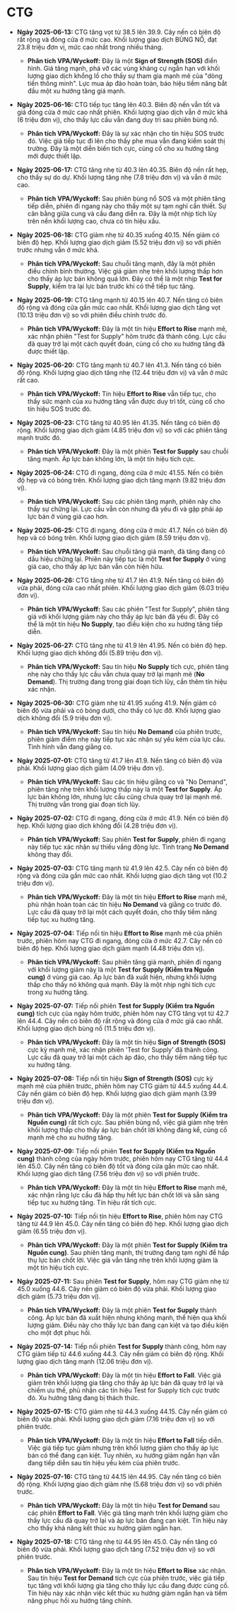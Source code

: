 # CTG

-   **Ngày 2025-06-13:** CTG tăng vọt từ 38.5 lên 39.9. Cây nến có biên độ rất rộng và đóng cửa ở mức cao. Khối lượng giao dịch BÙNG NỔ, đạt 23.8 triệu đơn vị, mức cao nhất trong nhiều tháng.

    -   **Phân tích VPA/Wyckoff:** Đây là một **Sign of Strength (SOS)** điển hình. Giá tăng mạnh, phá vỡ các vùng kháng cự ngắn hạn với khối lượng giao dịch khổng lồ cho thấy sự tham gia mạnh mẽ của "dòng tiền thông minh". Lực mua áp đảo hoàn toàn, báo hiệu tiềm năng bắt đầu một xu hướng tăng giá mạnh.

-   **Ngày 2025-06-16:** CTG tiếp tục tăng lên 40.3. Biên độ nến vẫn tốt và giá đóng cửa ở mức cao nhất phiên. Khối lượng giao dịch vẫn ở mức khá (6 triệu đơn vị), cho thấy lực cầu vẫn đang duy trì sau phiên bùng nổ.
    -   **Phân tích VPA/Wyckoff:** Đây là sự xác nhận cho tín hiệu SOS trước đó. Việc giá tiếp tục đi lên cho thấy phe mua vẫn đang kiểm soát thị trường. Đây là một diễn biến tích cực, củng cố cho xu hướng tăng mới được thiết lập.
-   **Ngày 2025-06-17:** CTG tăng nhẹ từ 40.3 lên 40.35. Biên độ nến rất hẹp, cho thấy sự do dự. Khối lượng tăng nhẹ (7.8 triệu đơn vị) và vẫn ở mức cao.
    -   **Phân tích VPA/Wyckoff:** Sau phiên bùng nổ SOS và một phiên tăng tiếp diễn, phiên đi ngang này cho thấy một sự tạm nghỉ cần thiết. Sự cân bằng giữa cung và cầu đang diễn ra. Đây là một nhịp tích lũy trên nền khối lượng cao, chưa có tín hiệu xấu.
-   **Ngày 2025-06-18:** CTG giảm nhẹ từ 40.35 xuống 40.15. Nến giảm có biên độ hẹp. Khối lượng giao dịch giảm (5.52 triệu đơn vị) so với phiên trước nhưng vẫn ở mức khá.
    -   **Phân tích VPA/Wyckoff:** Sau chuỗi tăng mạnh, đây là một phiên điều chỉnh bình thường. Việc giá giảm nhẹ trên khối lượng thấp hơn cho thấy áp lực bán không quá lớn. Đây có thể là một nhịp **Test for Supply**, kiểm tra lại lực bán trước khi có thể tiếp tục tăng.
- **Ngày 2025-06-19:** CTG tăng mạnh từ 40.15 lên 40.7. Nến tăng có biên độ rộng và đóng cửa gần mức cao nhất. Khối lượng giao dịch tăng vọt (10.13 triệu đơn vị) so với phiên điều chỉnh trước đó.
    - **Phân tích VPA/Wyckoff:** Đây là một tín hiệu **Effort to Rise** mạnh mẽ, xác nhận phiên "Test for Supply" hôm trước đã thành công. Lực cầu đã quay trở lại một cách quyết đoán, củng cố cho xu hướng tăng đã được thiết lập.
- **Ngày 2025-06-20:** CTG tăng mạnh từ 40.7 lên 41.3. Nến tăng có biên độ rộng. Khối lượng giao dịch tăng nhẹ (12.44 triệu đơn vị) và vẫn ở mức rất cao.
    - **Phân tích VPA/Wyckoff:** Tín hiệu **Effort to Rise** vẫn tiếp tục, cho thấy sức mạnh của xu hướng tăng vẫn được duy trì tốt, củng cố cho tín hiệu SOS trước đó.
- **Ngày 2025-06-23:** CTG tăng từ 40.95 lên 41.35. Nến tăng có biên độ rộng. Khối lượng giao dịch giảm (4.85 triệu đơn vị) so với các phiên tăng mạnh trước đó.
    - **Phân tích VPA/Wyckoff:** Đây là một phiên **Test for Supply** sau chuỗi tăng mạnh. Áp lực bán không lớn, là một tín hiệu tích cực.
- **Ngày 2025-06-24:** CTG đi ngang, đóng cửa ở mức 41.55. Nến có biên độ hẹp và có bóng trên. Khối lượng giao dịch tăng mạnh (9.82 triệu đơn vị).
    - **Phân tích VPA/Wyckoff:** Sau các phiên tăng mạnh, phiên này cho thấy sự chững lại. Lực cầu vẫn còn nhưng đã yếu đi và gặp phải áp lực bán ở vùng giá cao hơn.
- **Ngày 2025-06-25:** CTG đi ngang, đóng cửa ở mức 41.7. Nến có biên độ hẹp và có bóng trên. Khối lượng giao dịch giảm (8.59 triệu đơn vị).
    - **Phân tích VPA/Wyckoff:** Sau chuỗi tăng giá mạnh, đà tăng đang có dấu hiệu chững lại. Phiên này tiếp tục là một **Test for Supply** ở vùng giá cao, cho thấy áp lực bán vẫn còn hiện hữu.
- **Ngày 2025-06-26:** CTG tăng nhẹ từ 41.7 lên 41.9. Nến tăng có biên độ vừa phải, đóng cửa cao nhất phiên. Khối lượng giao dịch giảm (6.03 triệu đơn vị).
    - **Phân tích VPA/Wyckoff:** Sau các phiên "Test for Supply", phiên tăng giá với khối lượng giảm này cho thấy áp lực bán đã yếu đi. Đây có thể là một tín hiệu **No Supply**, tạo điều kiện cho xu hướng tăng tiếp diễn.
- **Ngày 2025-06-27:** CTG tăng nhẹ từ 41.9 lên 41.95. Nến có biên độ hẹp. Khối lượng giao dịch không đổi (5.89 triệu đơn vị).
    - **Phân tích VPA/Wyckoff:** Sau tín hiệu **No Supply** tích cực, phiên tăng nhẹ này cho thấy lực cầu vẫn chưa quay trở lại mạnh mẽ (**No Demand**). Thị trường đang trong giai đoạn tích lũy, cần thêm tín hiệu xác nhận.
- **Ngày 2025-06-30:** CTG giảm nhẹ từ 41.95 xuống 41.9. Nến giảm có biên độ vừa phải và có bóng dưới, cho thấy có lực đỡ. Khối lượng giao dịch không đổi (5.9 triệu đơn vị).
    - **Phân tích VPA/Wyckoff:** Sau tín hiệu **No Demand** của phiên trước, phiên giảm điểm nhẹ này tiếp tục xác nhận sự yếu kém của lực cầu. Tình hình vẫn đang giằng co.
- **Ngày 2025-07-01:** CTG tăng từ 41.7 lên 41.9. Nến tăng có biên độ vừa phải. Khối lượng giao dịch giảm (4.09 triệu đơn vị).
    - **Phân tích VPA/Wyckoff:** Sau các tín hiệu giằng co và "No Demand", phiên tăng nhẹ trên khối lượng thấp này là một **Test for Supply**. Áp lực bán không lớn, nhưng lực cầu cũng chưa quay trở lại mạnh mẽ. Thị trường vẫn trong giai đoạn tích lũy.
- **Ngày 2025-07-02:** CTG đi ngang, đóng cửa ở mức 41.9. Nến có biên độ hẹp. Khối lượng giao dịch không đổi (4.28 triệu đơn vị).
    - **Phân tích VPA/Wyckoff:** Sau phiên **Test for Supply**, phiên đi ngang này tiếp tục xác nhận sự thiếu vắng động lực. Tình trạng **No Demand** không thay đổi.
- **Ngày 2025-07-03:** CTG tăng mạnh từ 41.9 lên 42.5. Cây nến có biên độ rộng và đóng cửa gần mức cao nhất. Khối lượng giao dịch tăng vọt (10.2 triệu đơn vị).
    - **Phân tích VPA/Wyckoff:** Đây là một tín hiệu **Effort to Rise** mạnh mẽ, phủ nhận hoàn toàn các tín hiệu **No Demand** và giằng co trước đó. Lực cầu đã quay trở lại một cách quyết đoán, cho thấy tiềm năng tiếp tục xu hướng tăng.
- **Ngày 2025-07-04:** Tiếp nối tín hiệu **Effort to Rise** mạnh mẽ của phiên trước, phiên hôm nay CTG đi ngang, đóng cửa ở mức 42.7. Cây nến có biên độ hẹp. Khối lượng giao dịch giảm mạnh (4.48 triệu đơn vị).
    - **Phân tích VPA/Wyckoff:** Sau phiên tăng giá mạnh, phiên đi ngang với khối lượng giảm này là một **Test for Supply (Kiểm tra Nguồn cung)** ở vùng giá cao. Áp lực bán đã xuất hiện, nhưng khối lượng thấp cho thấy nó không quá mạnh. Đây là một nhịp nghỉ tích cực trong xu hướng tăng.
- **Ngày 2025-07-07:** Tiếp nối phiên **Test for Supply (Kiểm tra Nguồn cung)** tích cực của ngày hôm trước, phiên hôm nay CTG tăng vọt từ 42.7 lên 44.4. Cây nến có biên độ rất rộng và đóng cửa ở mức giá cao nhất. Khối lượng giao dịch bùng nổ (11.5 triệu đơn vị).
    - **Phân tích VPA/Wyckoff:** Đây là một tín hiệu **Sign of Strength (SOS)** cực kỳ mạnh mẽ, xác nhận phiên 'Test for Supply' đã thành công. Lực cầu đã quay trở lại một cách áp đảo, cho thấy tiềm năng tiếp tục xu hướng tăng.
- **Ngày 2025-07-08:** Tiếp nối tín hiệu **Sign of Strength (SOS)** cực kỳ mạnh mẽ của phiên trước, phiên hôm nay CTG giảm từ 44.5 xuống 44.4. Cây nến giảm có biên độ hẹp. Khối lượng giao dịch giảm mạnh (3.99 triệu đơn vị).
    - **Phân tích VPA/Wyckoff:** Đây là một phiên **Test for Supply (Kiểm tra Nguồn cung)** rất tích cực. Sau phiên bùng nổ, việc giá giảm nhẹ trên khối lượng thấp cho thấy áp lực bán chốt lời không đáng kể, củng cố mạnh mẽ cho xu hướng tăng.
- **Ngày 2025-07-09:** Tiếp nối phiên **Test for Supply (Kiểm tra Nguồn cung)** thành công của ngày hôm trước, phiên hôm nay CTG tăng từ 44.4 lên 45.0. Cây nến tăng có biên độ tốt và đóng cửa gần mức cao nhất. Khối lượng giao dịch tăng (7.56 triệu đơn vị) so với phiên trước.
    - **Phân tích VPA/Wyckoff:** Đây là một tín hiệu **Effort to Rise** mạnh mẽ, xác nhận rằng lực cầu đã hấp thụ hết lực bán chốt lời và sẵn sàng tiếp tục xu hướng tăng. Tín hiệu rất tích cực.
- **Ngày 2025-07-10:** Tiếp nối tín hiệu **Effort to Rise**, phiên hôm nay CTG tăng từ 44.9 lên 45.0. Cây nến tăng có biên độ hẹp. Khối lượng giao dịch giảm (6.55 triệu đơn vị).
    - **Phân tích VPA/Wyckoff:** Đây là một phiên **Test for Supply (Kiểm tra Nguồn cung)**. Sau phiên tăng mạnh, thị trường đang tạm nghỉ để hấp thụ lực bán chốt lời. Việc giá vẫn tăng nhẹ trên khối lượng giảm là một tín hiệu tích cực.
- **Ngày 2025-07-11:** Sau phiên **Test for Supply**, hôm nay CTG giảm nhẹ từ 45.0 xuống 44.6. Cây nến giảm có biên độ vừa phải. Khối lượng giao dịch giảm (5.73 triệu đơn vị).
    - **Phân tích VPA/Wyckoff:** Đây là một phiên **Test for Supply** thành công. Áp lực bán đã xuất hiện nhưng không mạnh, thể hiện qua khối lượng giảm. Điều này cho thấy lực bán đang cạn kiệt và tạo điều kiện cho một đợt phục hồi.
- **Ngày 2025-07-14:** Tiếp nối phiên **Test for Supply** thành công, hôm nay CTG giảm tiếp từ 44.6 xuống 44.3. Cây nến giảm có biên độ rộng. Khối lượng giao dịch tăng mạnh (12.06 triệu đơn vị).
    - **Phân tích VPA/Wyckoff:** Đây là một tín hiệu **Effort to Fall**. Việc giá giảm trên khối lượng gia tăng cho thấy áp lực bán đã quay trở lại và chiếm ưu thế, phủ nhận các tín hiệu Test for Supply tích cực trước đó. Xu hướng tăng đang bị thách thức.
- **Ngày 2025-07-15:** CTG giảm nhẹ từ 44.3 xuống 44.15. Cây nến giảm có biên độ vừa phải. Khối lượng giao dịch giảm (7.16 triệu đơn vị) so với phiên trước.
    - **Phân tích VPA/Wyckoff:** Đây là một tín hiệu **Effort to Fall** tiếp diễn. Việc giá tiếp tục giảm nhưng trên khối lượng giảm cho thấy áp lực bán có thể đang cạn kiệt. Tuy nhiên, xu hướng giảm ngắn hạn vẫn đang tiếp diễn sau tín hiệu yếu kém của phiên trước.
- **Ngày 2025-07-16:** CTG tăng từ 44.15 lên 44.95. Cây nến tăng có biên độ rộng. Khối lượng giao dịch giảm nhẹ (5.68 triệu đơn vị) so với phiên trước.
    - **Phân tích VPA/Wyckoff:** Đây là một tín hiệu **Test for Demand** sau các phiên **Effort to Fall**. Việc giá tăng mạnh trên khối lượng giảm cho thấy lực cầu đã quay trở lại và áp lực bán đang cạn kiệt. Tín hiệu này cho thấy khả năng kết thúc xu hướng giảm ngắn hạn.
- **Ngày 2025-07-18:** CTG tăng nhẹ từ 44.95 lên 45.0. Cây nến tăng có biên độ vừa phải. Khối lượng giao dịch tăng (7.52 triệu đơn vị) so với phiên trước.
    - **Phân tích VPA/Wyckoff:** Đây là một tín hiệu **Effort to Rise** xác nhận. Sau tín hiệu **Test for Demand** tích cực của phiên trước, việc giá tiếp tục tăng với khối lượng gia tăng cho thấy lực cầu đang được củng cố. Tín hiệu này xác nhận việc kết thúc xu hướng giảm ngắn hạn và tiềm năng phục hồi xu hướng tăng chính.


